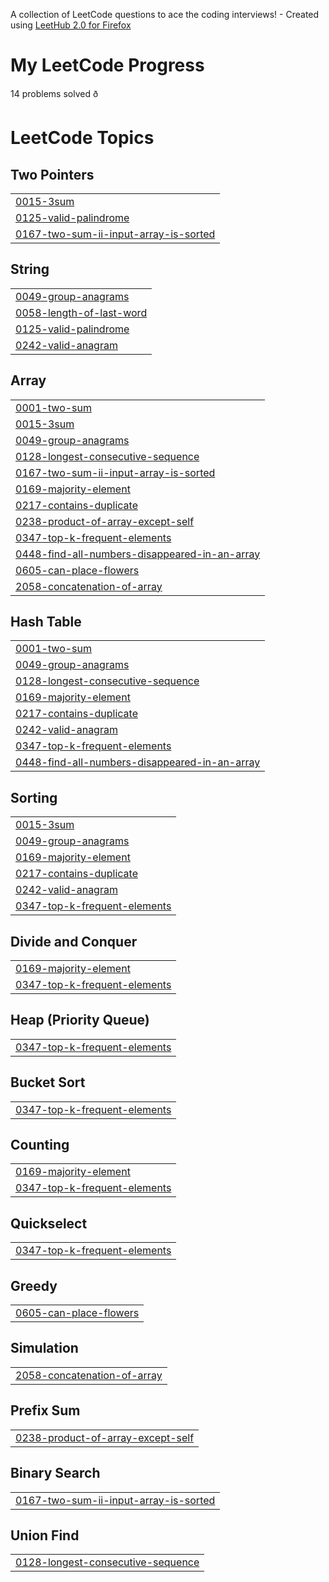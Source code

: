 A collection of LeetCode questions to ace the coding interviews! - Created using [LeetHub 2.0 for Firefox](https://github.com/maitreya2954/LeetHub-2.0-Firefox)

# My LeetCode Progress
<!-- PROBLEM_COUNT:START -->
14 problems solved ð
<!-- PROBLEM_COUNT:END -->

<!---LeetCode Topics Start-->
# LeetCode Topics
## Two Pointers
|  |
| ------- |
| [0015-3sum](https://github.com/williamtheodoruswijaya/competitive-programming/tree/master/0015-3sum) |
| [0125-valid-palindrome](https://github.com/williamtheodoruswijaya/competitive-programming/tree/master/0125-valid-palindrome) |
| [0167-two-sum-ii-input-array-is-sorted](https://github.com/williamtheodoruswijaya/competitive-programming/tree/master/0167-two-sum-ii-input-array-is-sorted) |
## String
|  |
| ------- |
| [0049-group-anagrams](https://github.com/williamtheodoruswijaya/competitive-programming/tree/master/0049-group-anagrams) |
| [0058-length-of-last-word](https://github.com/williamtheodoruswijaya/competitive-programming/tree/master/0058-length-of-last-word) |
| [0125-valid-palindrome](https://github.com/williamtheodoruswijaya/competitive-programming/tree/master/0125-valid-palindrome) |
| [0242-valid-anagram](https://github.com/williamtheodoruswijaya/competitive-programming/tree/master/0242-valid-anagram) |
## Array
|  |
| ------- |
| [0001-two-sum](https://github.com/williamtheodoruswijaya/competitive-programming/tree/master/0001-two-sum) |
| [0015-3sum](https://github.com/williamtheodoruswijaya/competitive-programming/tree/master/0015-3sum) |
| [0049-group-anagrams](https://github.com/williamtheodoruswijaya/competitive-programming/tree/master/0049-group-anagrams) |
| [0128-longest-consecutive-sequence](https://github.com/williamtheodoruswijaya/competitive-programming/tree/master/0128-longest-consecutive-sequence) |
| [0167-two-sum-ii-input-array-is-sorted](https://github.com/williamtheodoruswijaya/competitive-programming/tree/master/0167-two-sum-ii-input-array-is-sorted) |
| [0169-majority-element](https://github.com/williamtheodoruswijaya/competitive-programming/tree/master/0169-majority-element) |
| [0217-contains-duplicate](https://github.com/williamtheodoruswijaya/competitive-programming/tree/master/0217-contains-duplicate) |
| [0238-product-of-array-except-self](https://github.com/williamtheodoruswijaya/competitive-programming/tree/master/0238-product-of-array-except-self) |
| [0347-top-k-frequent-elements](https://github.com/williamtheodoruswijaya/competitive-programming/tree/master/0347-top-k-frequent-elements) |
| [0448-find-all-numbers-disappeared-in-an-array](https://github.com/williamtheodoruswijaya/competitive-programming/tree/master/0448-find-all-numbers-disappeared-in-an-array) |
| [0605-can-place-flowers](https://github.com/williamtheodoruswijaya/competitive-programming/tree/master/0605-can-place-flowers) |
| [2058-concatenation-of-array](https://github.com/williamtheodoruswijaya/competitive-programming/tree/master/2058-concatenation-of-array) |
## Hash Table
|  |
| ------- |
| [0001-two-sum](https://github.com/williamtheodoruswijaya/competitive-programming/tree/master/0001-two-sum) |
| [0049-group-anagrams](https://github.com/williamtheodoruswijaya/competitive-programming/tree/master/0049-group-anagrams) |
| [0128-longest-consecutive-sequence](https://github.com/williamtheodoruswijaya/competitive-programming/tree/master/0128-longest-consecutive-sequence) |
| [0169-majority-element](https://github.com/williamtheodoruswijaya/competitive-programming/tree/master/0169-majority-element) |
| [0217-contains-duplicate](https://github.com/williamtheodoruswijaya/competitive-programming/tree/master/0217-contains-duplicate) |
| [0242-valid-anagram](https://github.com/williamtheodoruswijaya/competitive-programming/tree/master/0242-valid-anagram) |
| [0347-top-k-frequent-elements](https://github.com/williamtheodoruswijaya/competitive-programming/tree/master/0347-top-k-frequent-elements) |
| [0448-find-all-numbers-disappeared-in-an-array](https://github.com/williamtheodoruswijaya/competitive-programming/tree/master/0448-find-all-numbers-disappeared-in-an-array) |
## Sorting
|  |
| ------- |
| [0015-3sum](https://github.com/williamtheodoruswijaya/competitive-programming/tree/master/0015-3sum) |
| [0049-group-anagrams](https://github.com/williamtheodoruswijaya/competitive-programming/tree/master/0049-group-anagrams) |
| [0169-majority-element](https://github.com/williamtheodoruswijaya/competitive-programming/tree/master/0169-majority-element) |
| [0217-contains-duplicate](https://github.com/williamtheodoruswijaya/competitive-programming/tree/master/0217-contains-duplicate) |
| [0242-valid-anagram](https://github.com/williamtheodoruswijaya/competitive-programming/tree/master/0242-valid-anagram) |
| [0347-top-k-frequent-elements](https://github.com/williamtheodoruswijaya/competitive-programming/tree/master/0347-top-k-frequent-elements) |
## Divide and Conquer
|  |
| ------- |
| [0169-majority-element](https://github.com/williamtheodoruswijaya/competitive-programming/tree/master/0169-majority-element) |
| [0347-top-k-frequent-elements](https://github.com/williamtheodoruswijaya/competitive-programming/tree/master/0347-top-k-frequent-elements) |
## Heap (Priority Queue)
|  |
| ------- |
| [0347-top-k-frequent-elements](https://github.com/williamtheodoruswijaya/competitive-programming/tree/master/0347-top-k-frequent-elements) |
## Bucket Sort
|  |
| ------- |
| [0347-top-k-frequent-elements](https://github.com/williamtheodoruswijaya/competitive-programming/tree/master/0347-top-k-frequent-elements) |
## Counting
|  |
| ------- |
| [0169-majority-element](https://github.com/williamtheodoruswijaya/competitive-programming/tree/master/0169-majority-element) |
| [0347-top-k-frequent-elements](https://github.com/williamtheodoruswijaya/competitive-programming/tree/master/0347-top-k-frequent-elements) |
## Quickselect
|  |
| ------- |
| [0347-top-k-frequent-elements](https://github.com/williamtheodoruswijaya/competitive-programming/tree/master/0347-top-k-frequent-elements) |
## Greedy
|  |
| ------- |
| [0605-can-place-flowers](https://github.com/williamtheodoruswijaya/competitive-programming/tree/master/0605-can-place-flowers) |
## Simulation
|  |
| ------- |
| [2058-concatenation-of-array](https://github.com/williamtheodoruswijaya/competitive-programming/tree/master/2058-concatenation-of-array) |
## Prefix Sum
|  |
| ------- |
| [0238-product-of-array-except-self](https://github.com/williamtheodoruswijaya/competitive-programming/tree/master/0238-product-of-array-except-self) |
## Binary Search
|  |
| ------- |
| [0167-two-sum-ii-input-array-is-sorted](https://github.com/williamtheodoruswijaya/competitive-programming/tree/master/0167-two-sum-ii-input-array-is-sorted) |
## Union Find
|  |
| ------- |
| [0128-longest-consecutive-sequence](https://github.com/williamtheodoruswijaya/competitive-programming/tree/master/0128-longest-consecutive-sequence) |
<!---LeetCode Topics End-->
